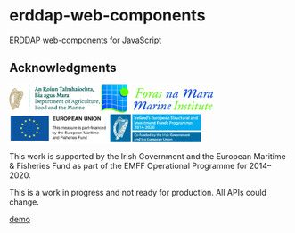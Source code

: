 # erddap-web-components
ERDDAP web-components for JavaScript

## Acknowledgments

<span style="background-color:#fff;"><img src="https://raw.githubusercontent.com/IrishMarineInstitute/zapidox/master/img/dafm.png" alt="DAFM Logo" style="height: 50px;"/> <img src="https://raw.githubusercontent.com/IrishMarineInstitute/zapidox/master/img/forasnamara.jpg" alt="Marine Institute Logo" style="height: 50px;"/> <img src="https://raw.githubusercontent.com/IrishMarineInstitute/zapidox/master/img/eu-emff.png" alt="EU EMFF Logo" style="height: 50px;"/> <img src="https://raw.githubusercontent.com/IrishMarineInstitute/zapidox/master/img/eu_sifp.jpg" alt="EU Structural Infrastructure Fund and Programme Logo" style="height: 50px;"/></span>

This work is supported by the Irish Government and the European Maritime & Fisheries Fund as part of the EMFF Operational Programme for 2014–2020.

This is a work in progress and not ready for production. All APIs could change.

[demo](https://irishmarineinstitute.github.io/erddap-web-components/)
